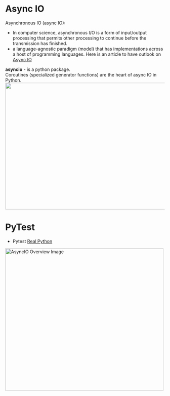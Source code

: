 # Async IO
Asynchronous IO (async IO):
* In computer science, asynchronous I/O is a form of input/output processing that permits other processing to continue before the transmission has finished.  
* a language-agnostic paradigm (model) that has implementations across a host of programming languages. Here is an article to have outlook on <a href="https://realpython.com/async-io-python/">Async IO </a>
<p>
<strong>asyncio</strong> - is a python package.
<br>
Coroutines (specialized generator functions) are the heart of async IO in Python.
<img src="https://tamerlan.dev/content/images/2022/02/image-4.png" height=400 width=550 align="middle"></img>

# PyTest
* Pytest <a href="https://realpython.com/pytest-python-testing/#useful-pytest-plugins">Real Python</a>
<p>
<img src="https://files.realpython.com/media/Screen_Shot_2018-10-17_at_3.18.44_PM.c02792872031.jpg" alt="AsyncIO Overview Image" height=450 width=500 align="middle"></img>